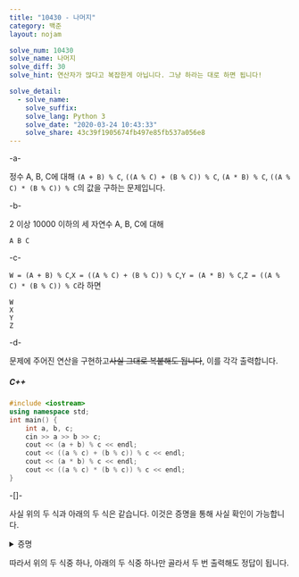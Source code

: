 ```yaml
---
title: "10430 - 나머지"
category: 백준
layout: nojam

solve_num: 10430
solve_name: 나머지
solve_diff: 30
solve_hint: 연산자가 많다고 복잡한게 아닙니다. 그냥 하라는 대로 하면 됩니다!

solve_detail:
  - solve_name:
    solve_suffix:
    solve_lang: Python 3
    solve_date: "2020-03-24 10:43:33"
    solve_share: 43c39f1905674fb497e85fb537a056e8
---
```


-a-

정수 A, B, C에 대해 `(A + B) % C`, `((A % C) + (B % C)) % C`, `(A * B) % C`, `((A % C) * (B % C)) % C`의 값을 구하는 문제입니다.

-b-

2 이상 10000 이하의 세 자연수 A, B, C에 대해

```
A B C
```

-c-

`W = (A + B) % C`,`X = ((A % C) + (B % C)) % C`,`Y = (A * B) % C`,`Z = ((A % C) * (B % C)) % C`라 하면

```
W
X
Y
Z
```

-d-

문제에 주어진 연산을 구현하고~~사실 그대로 복붙해도 됩니다~~, 이를 각각 출력합니다.

##### C++

```cpp
#include <iostream>
using namespace std;
int main() {
    int a, b, c;
    cin >> a >> b >> c;
    cout << (a + b) % c << endl;
    cout << ((a % c) + (b % c)) % c << endl;
    cout << (a * b) % c << endl;
    cout << ((a % c) * (b % c)) % c << endl;
}
```

-[]-

사실 위의 두 식과 아래의 두 식은 같습니다. 이것은 증명을 통해 사실 확인이 가능합니다.

<p><details>
<summary>증명</summary>
먼저 합의 경우입니다.

$$
\text{Let} \begin{cases}A=nC+r\\B=mC+s\end{cases} ,
\text{then} \begin{cases}A\equiv r\pmod C\\B\equiv s\pmod C\end{cases}\\
(A+B)\begin{aligned}[t]
&=(nC+r)+(mC+s)\\
&=(n+m)C+(r+s)\\
&\equiv r+s\pmod C
\end{aligned}
$$

A+B와 A를 C로 나눈 나머지(r)와 B를 C로 나눈 나머지(s)의 합은 법 C에 대하여 합동임을 알 수 있고, 따라서 두 값을 C로 나눈 나머지는 서로 같음을 알 수 있습니다.

곱의 경우도 마찬가지로 증명할 수 있습니다. A×B와 두 수를 C로 나눈 나머지의 곱이 법 C에 대해 합동임을 보이면 두 값을 C로 나눈 나머지가 같음을 알 수 있습니다.

$$
(A\times B)\begin{aligned}[t]
&=(nC+r)(mC+s)\\
&=nmC^2 +(rm+ns)C+rs\\
&\equiv rs\pmod C
\end{aligned}
$$

따라서 아래의 두 식도 같은 값을 가집니다.

</details></p>

따라서 위의 두 식중 하나, 아래의 두 식중 하나만 골라서 두 번 출력해도 정답이 됩니다.
